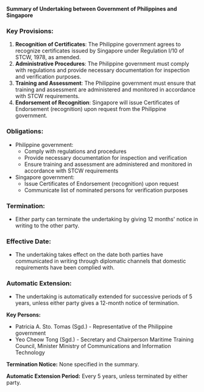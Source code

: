 **Summary of Undertaking between Government of Philippines and Singapore**

### Key Provisions:

1. **Recognition of Certificates**: The Philippine government agrees to recognize certificates issued by Singapore under Regulation I/10 of STCW, 1978, as amended.
2. **Administrative Procedures**: The Philippine government must comply with regulations and provide necessary documentation for inspection and verification purposes.
3. **Training and Assessment**: The Philippine government must ensure that training and assessment are administered and monitored in accordance with STCW requirements.
4. **Endorsement of Recognition**: Singapore will issue Certificates of Endorsement (recognition) upon request from the Philippine government.

### Obligations:

* Philippine government:
	+ Comply with regulations and procedures
	+ Provide necessary documentation for inspection and verification
	+ Ensure training and assessment are administered and monitored in accordance with STCW requirements
* Singapore government:
	+ Issue Certificates of Endorsement (recognition) upon request
	+ Communicate list of nominated persons for verification purposes

### Termination:

* Either party can terminate the undertaking by giving 12 months' notice in writing to the other party.

### Effective Date:

* The undertaking takes effect on the date both parties have communicated in writing through diplomatic channels that domestic requirements have been complied with.

### Automatic Extension:

* The undertaking is automatically extended for successive periods of 5 years, unless either party gives a 12-month notice of termination.

**Key Persons:**

* Patricia A. Sto. Tomas (Sgd.) - Representative of the Philippine government
* Yeo Cheow Tong (Sgd.) - Secretary and Chairperson Maritime Training Council, Minister Ministry of Communications and Information Technology

**Termination Notice:** None specified in the summary.

**Automatic Extension Period:** Every 5 years, unless terminated by either party.